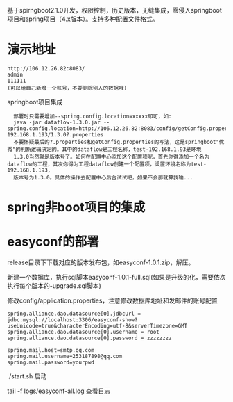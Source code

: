 基于spirngboot2.1.0开发，权限控制，历史版本，无缝集成，零侵入springboot项目和spring项目（4.x版本）。支持多种配置文件格式。

# 演示地址
```
http://106.12.26.82:8083/
admin
111111
(可以给自己新增一个账号，不要删除别人的数据哦)
```

springboot项目集成
```
  部署时只需要增加--spring.config.location=xxxxx即可，如:
  java -jar dataflow-1.3.0.jar --spring.config.location=http://106.12.26.82:8083/config/getConfig.properties/dataflow/test-192.168.1.193/1.3.0?.properties
  不要怀疑最后的?.properties和getConfig.properties的写法，这是springboot"优秀"的判断逻辑决定的。其中的dataflow是工程名称，test-192.168.1.93是环境
  1.3.0当然就是版本号了。如何在配置中心添加这个配置项呢，首先你得添加一个名为dataflow的工程，其次你得为工程dataflow创建一个配置项，设置环境名称为test-192.168.1.193,
  版本号为1.3.0。具体的操作去配置中心后台试试吧，如果不会那就算我输...
```

# spring非boot项目的集成


# easyconf的部署
release目录下下载对应的版本发布包，如easyconf-1.0.1.zip，解压。

新建一个数据库，执行sql脚本easyconf-1.0.1-full.sql(如果是升级的化，需要依次执行每个版本的-upgrade.sql脚本)

修改config/application.properties，注意修改数据库地址和发邮件的账号配置

```
spring.alliance.dao.datasource[0].jdbcUrl = jdbc:mysql://localhost:3306/easyconf-show?useUnicode=true&characterEncoding=utf-8&serverTimezone=GMT
spring.alliance.dao.datasource[0].username = root
spring.alliance.dao.datasource[0].password = zzzzzzzz

spring.mail.host=smtp.qq.com
spring.mail.username=253187898@qq.com
spring.mail.password=yourpwd
```

./start.sh 启动

tail -f logs/easyconf-all.log 查看日志
